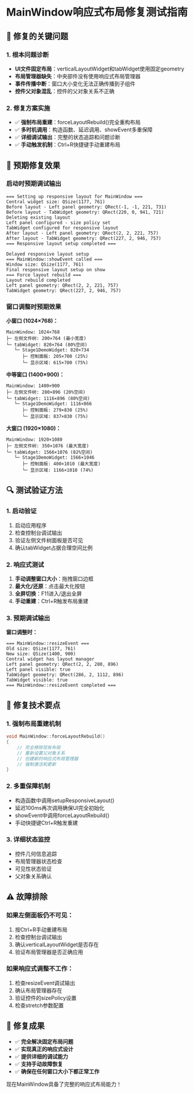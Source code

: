 # MainWindow响应式布局修复测试指南

## 🔧 修复的关键问题

### 1. 根本问题诊断
- **UI文件固定布局**：verticalLayoutWidget和tabWidget使用固定geometry
- **布局管理器缺失**：中央部件没有使用响应式布局管理器
- **事件传播中断**：窗口大小变化无法正确传播到子组件
- **控件父对象混乱**：控件的父对象关系不正确

### 2. 修复方案实施
- ✅ **强制布局重建**：forceLayoutRebuild()完全重构布局
- ✅ **多时机调用**：构造函数、延迟调用、showEvent多重保障
- ✅ **详细调试输出**：完整的状态追踪和问题诊断
- ✅ **手动触发机制**：Ctrl+R快捷键手动重建布局

## 🎯 预期修复效果

### 启动时预期调试输出
```
=== Setting up responsive layout for MainWindow ===
Central widget size: QSize(1177, 761)
Before layout - Left panel geometry: QRect(-1, -1, 221, 731)
Before layout - TabWidget geometry: QRect(220, 0, 941, 721)
Deleting existing layout
Left panel configured - size policy set
TabWidget configured for responsive layout
After layout - Left panel geometry: QRect(2, 2, 221, 757)
After layout - TabWidget geometry: QRect(227, 2, 946, 757)
=== Responsive layout setup completed ===

Delayed responsive layout setup
=== MainWindow::showEvent called ===
Window size: QSize(1177, 761)
Final responsive layout setup on show
=== Force layout rebuild ===
Layout rebuild completed
Left panel geometry: QRect(2, 2, 221, 757)
TabWidget geometry: QRect(227, 2, 946, 757)
```

### 窗口调整时预期效果

**小窗口 (1024×768)：**
```
MainWindow: 1024×768
├─ 左侧文件树: 200×764 (最小宽度)
└─ tabWidget: 820×764 (80%空间)
   └─ Stage1DemoWidget: 820×734
      ├─ 控制面板: 205×700 (25%)
      └─ 显示区域: 615×700 (75%)
```

**中等窗口 (1400×900)：**
```
MainWindow: 1400×900
├─ 左侧文件树: 280×896 (20%空间)
└─ tabWidget: 1116×896 (80%空间)
   └─ Stage1DemoWidget: 1116×866
      ├─ 控制面板: 279×830 (25%)
      └─ 显示区域: 837×830 (75%)
```

**大窗口 (1920×1080)：**
```
MainWindow: 1920×1080
├─ 左侧文件树: 350×1076 (最大宽度)
└─ tabWidget: 1566×1076 (82%空间)
   └─ Stage1DemoWidget: 1566×1046
      ├─ 控制面板: 400×1010 (最大宽度)
      └─ 显示区域: 1166×1010 (74%)
```

## 🔍 测试验证方法

### 1. 启动验证
1. 启动应用程序
2. 检查控制台调试输出
3. 验证左侧文件树面板是否可见
4. 确认tabWidget占据合理空间比例

### 2. 响应式测试
1. **手动调整窗口大小**：拖拽窗口边框
2. **最大化/还原**：点击最大化按钮
3. **全屏切换**：F11进入/退出全屏
4. **手动重建**：Ctrl+R触发布局重建

### 3. 预期调试输出
**窗口调整时：**
```
=== MainWindow::resizeEvent ===
Old size: QSize(1177, 761)
New size: QSize(1400, 900)
Central widget has layout manager
Left panel geometry: QRect(2, 2, 280, 896)
Left panel visible: true
TabWidget geometry: QRect(286, 2, 1112, 896)
TabWidget visible: true
=== MainWindow::resizeEvent completed ===
```

## 🚀 修复技术要点

### 1. 强制布局重建机制
```cpp
void MainWindow::forceLayoutRebuild()
{
    // 完全移除现有布局
    // 重新设置父对象关系
    // 创建新的响应式布局管理器
    // 强制激活和更新
}
```

### 2. 多重保障机制
- 构造函数中调用setupResponsiveLayout()
- 延迟100ms再次调用确保UI完全初始化
- showEvent中调用forceLayoutRebuild()
- 手动快捷键Ctrl+R触发重建

### 3. 详细状态监控
- 控件几何信息追踪
- 布局管理器状态检查
- 可见性状态验证
- 父对象关系确认

## ⚠️ 故障排除

### 如果左侧面板仍不可见：
1. 按Ctrl+R手动重建布局
2. 检查控制台调试输出
3. 确认verticalLayoutWidget是否存在
4. 验证布局管理器是否正确应用

### 如果响应式调整不工作：
1. 检查resizeEvent调试输出
2. 确认布局管理器存在
3. 验证控件的sizePolicy设置
4. 检查stretch参数配置

## 🎉 修复成果

- ✅ **完全解决固定布局问题**
- ✅ **实现真正的响应式设计**
- ✅ **提供详细的调试能力**
- ✅ **支持手动故障恢复**
- ✅ **确保在任何窗口大小下都正常工作**

现在MainWindow具备了完整的响应式布局能力！
